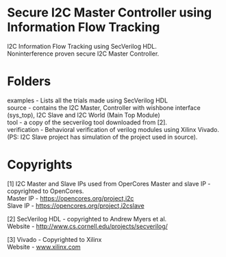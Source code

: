 # Secure I2C Master Controller using Information Flow Tracking  

I2C Information Flow Tracking using SecVerilog HDL.  
Noninterference proven secure I2C Master Controller.  

# Folders  
examples - Lists all the trials made using SecVerilog HDL  
source - contains the I2C Master, Controller with wishbone interface (sys_top), I2C Slave and I2C World (Main Top Module)  
tool - a copy of the secverilog tool downloaded from [2].  
verification - Behavioral verification of verilog modules using Xilinx Vivado. (PS: I2C Slave project has simulation of the project used in source).  

# Copyrights  
[1] I2C Master and Slave IPs used from OperCores Master and slave IP - copyrighted to OpenCores.  
Master IP - https://opencores.org/project,i2c  
Slave IP - https://opencores.org/project,i2cslave  

[2] SecVerilog HDL - copyrighted to Andrew Myers et al.  
Website - http://www.cs.cornell.edu/projects/secverilog/  

[3] Vivado - Copyrighted to Xilinx  
Website - www.xilinx.com  
